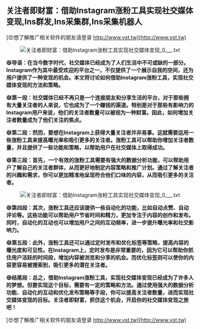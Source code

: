 ## **关注者即财富：借助Instagram涨粉工具实现社交媒体变现,Ins群发,Ins采集群,Ins采集机器人**

[😍想了解推广相关软件的朋友请登录 http://www.vst.tw](http://www.vst.tw)

 <center><img src="https://vst.tw/MP4/tuiguang/png/5.png" alt="关注者即财富：借助Instagram涨粉工具实现社交媒体变现_0___.txt"></center>

**😄导语：在当今数字时代，社交媒体已经成为了人们生活中不可或缺的一部分。Instagram作为其中最受欢迎的平台之一，不仅提供了一个展示自我的空间，还为用户提供了一种变现的机会。本文将讨论如何借助Instagram涨粉工具，实现社交媒体变现的方法和策略。**

**😄第一段：社交媒体已经不再只是一个连接朋友和分享生活的平台，对于那些拥有大量关注者的人来说，它也成为了一个赚钱的渠道。特别是对于那些有影响力的Instagram用户来说，他们的关注者数量可以被视为一种财富。因此，如何增加关注者数量成为了他们关注的焦点。**

**😄第二段：然而，要想在Instagram上获得大量关注者并非易事。这就需要运用一些涨粉工具来提高曝光率和吸引更多的关注者。涨粉工具可以帮助你增加关注者数量，并且提供了一些功能和策略，以帮助用户在社交媒体上取得成功。**

**😄第三段：首先，一个有效的涨粉工具需要有强大的数据分析功能，可以帮助用户了解自己的关注者群体，从而更好地制定内容策略和推广计划。通过了解关注者的兴趣和需求，你可以更加精准地呈现符合他们口味的内容，从而吸引更多的关注者。**

 <center><img src="https://vst.tw/MP4/tuiguang/png/1.png" alt="关注者即财富：借助Instagram涨粉工具实现社交媒体变现_0___.txt"></center>

**😄第四段：其次，涨粉工具还应该提供一些自动化的功能，比如自动点赞、自动评论等。这些功能可以帮助用户节省时间和精力，更加专注于内容的创作和发布。同时，自动化的互动也可以增加用户之间的互动频率，进一步提升曝光率和社交影响力。**

**😄第五段：此外，涨粉工具还可以通过定时发布和优化标签等策略，提高内容的曝光度和可见性。在Instagram上，定时发布是非常重要的，因为它可以帮助你抓住用户活跃的时间段，增加内容被浏览和分享的机会。而优化标签则可以使你的内容更容易被搜索到，吸引更多的潜在关注者。**

**😄结尾段：总之，借助Instagram涨粉工具，实现社交媒体变现已经成为了许多人的梦想。但要实现这个目标，需要有一定的策略和方法。通过使用强大的数据分析功能、自动化的互动和优化发布策略等手段，你可以提高关注者数量，进而实现社交媒体变现的目标。关注者即财富，抓住这个机会，开启你的社交媒体变现之旅吧！**

[😍想了解推广相关软件的朋友请登录 http://www.vst.tw](http://www.vst.tw)



